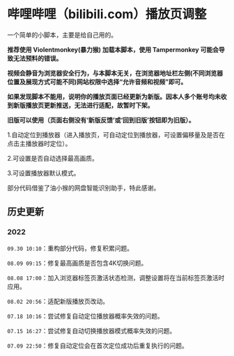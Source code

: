# 哔哩哔哩（bilibili.com）播放页调整

一个简单的小脚本，主要是给自己用的。

**推荐使用 Violentmonkey(暴力猴) 加载本脚本，使用 Tampermonkey 可能会导致无法预料的错误。**

**视频会静音为浏览器安全行为，与本脚本无关，在浏览器地址栏左侧(不同浏览器位置及展现方式可能不同)网站权限中选择“允许音频和视频”即可。**

**如果发现脚本不能用，说明你的播放页面已经更新为新版。因本人多个账号均未收到新版播放页更新推送，无法进行适配，故暂时下架。**

**旧版可以使用（页面右侧没有‘新版反馈’或‘回到旧版’按钮即为旧版）。**

1.自动定位到播放器（进入播放页，可自动定位到播放器，可设置偏移量及是否在点击主播放器时定位）。

2.可设置是否自动选择最高画质。

3.可设置播放器默认模式。

部分代码借鉴了油小猴的网盘智能识别助手，特此感谢。

## 历史更新

### 2022

`09.30 10:10`：重构部分代码，修复积累问题。

`08.09 09:15`：修复最高画质是否包含4K切换问题。

`08.08 17:00`：加入浏览器标签页激活状态检测，调整设置将在当前标签页激活时应用。

`08.02 20:56`：适配新版播放页改动。

`07.18 10:16`：尝试修复自动定位播放器概率失效的问题。

`07.15 16:27`：尝试修复自动切换播放器模式概率失效的问题。

`07.09 22:50`：修复自动定位会在首次定位成功后重复执行的问题。

